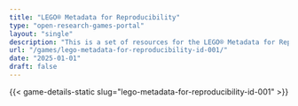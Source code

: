 ```yaml
---
title: "LEGO® Metadata for Reproducibility"
type: "open-research-games-portal"
layout: "single"
description: "This is a set of resources for the LEGO® Metadata for Reproducibility game. The LEGO® Metadata for Reproducibility game is an interactive game for 4-24 playe..."
url: "/games/lego-metadata-for-reproducibility-id-001/"
date: "2025-01-01"
draft: false
---
```


{{< game-details-static slug="lego-metadata-for-reproducibility-id-001" >}}
